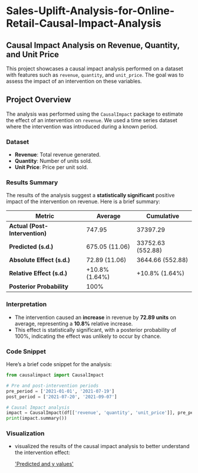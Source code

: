 # Sales-Uplift-Analysis-for-Online-Retail-Causal-Impact-Analysis

##  Causal Impact Analysis on Revenue, Quantity, and Unit Price

This project showcases a causal impact analysis performed on a dataset with features such as `revenue`, `quantity`, and `unit_price`. The goal was to assess the impact of an intervention on these variables.

## Project Overview

The analysis was performed using the `CausalImpact` package to estimate the effect of an intervention on `revenue`. We used a time series dataset where the intervention was introduced during a known period.

### Dataset
- **Revenue**: Total revenue generated.
- **Quantity**: Number of units sold.
- **Unit Price**: Price per unit sold.

### Results Summary
The results of the analysis suggest a **statistically significant** positive impact of the intervention on revenue. Here is a brief summary:

| Metric                       | Average  | Cumulative |
|-------------------------------|----------|------------|
| **Actual (Post-Intervention)** | 747.95   | 37397.29   |
| **Predicted (s.d.)**           | 675.05 (11.06) | 33752.63 (552.88) |
| **Absolute Effect (s.d.)**     | 72.89 (11.06) | 3644.66 (552.88)  |
| **Relative Effect (s.d.)**     | +10.8% (1.64%) | +10.8% (1.64%) |
| **Posterior Probability**      | 100%    |            |

### Interpretation
- The intervention caused an **increase** in revenue by **72.89 units** on average, representing a **10.8%** relative increase.
- This effect is statistically significant, with a posterior probability of 100%, indicating the effect was unlikely to occur by chance.

### Code Snippet
Here’s a brief code snippet for the analysis:

```python
from causalimpact import CausalImpact

# Pre and post-intervention periods
pre_period = ['2021-01-01', '2021-07-19']
post_period = ['2021-07-20', '2021-09-07']

# Causal Impact analysis
impact = CausalImpact(df[['revenue', 'quantity', 'unit_price']], pre_period, post_period)
print(impact.summary())

```

### Visualization

- visualized the results of the causal impact analysis to better understand the intervention effect:

  ['Predicted and y values'](https://github.com/richardmukechiwa/Sales-Uplift-Analysis-for-Online-Retail-Causal-Impact-Analysis/blob/main/causalimpact2.png)







